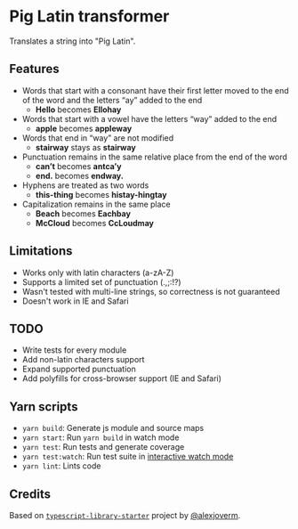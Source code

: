 # Pig Latin transformer

Translates a string into "Pig Latin".

## Features

- Words that start with a consonant have their first letter moved to the end of the word and the
letters “ay” added to the end
  - **Hello** becomes **Ellohay**
- Words that start with a vowel have the letters “way” added to the end
  - **apple** becomes **appleway**
- Words that end in “way” are not modified
  - **stairway** stays as **stairway**
- Punctuation remains in the same relative place from the end of the word
  - **can’t** becomes **antca’y**
  - **end.** becomes **endway.**
- Hyphens are treated as two words
  - **this-thing** becomes **histay-hingtay**
- Capitalization remains in the same place
  - **Beach** becomes **Eachbay**
  - **McCloud** becomes **CcLoudmay**
 
## Limitations

- Works only with latin characters (a-zA-Z)
- Supports a limited set of punctuation (.,;:!?)
- Wasn't tested with multi-line strings, so correctness is not guaranteed
- Doesn't work in IE and Safari

## TODO

- Write tests for every module
- Add non-latin characters support
- Expand supported punctuation
- Add polyfills for cross-browser support (IE and Safari)

## Yarn scripts

- `yarn build`: Generate js module and source maps
- `yarn start`: Run `yarn build` in watch mode
- `yarn test`: Run tests and generate coverage
- `yarn test:watch`: Run test suite in [interactive watch mode](http://facebook.github.io/jest/docs/cli.html#watch)
- `yarn lint`: Lints code

## Credits

Based on [`typescript-library-starter`](https://github.com/alexjoverm/typescript-library-starter) project by [@alexjoverm](https://twitter.com/alexjoverm).
